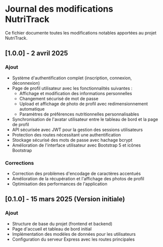 # Journal des modifications NutriTrack

Ce fichier documente toutes les modifications notables apportées au projet NutriTrack.

## [1.0.0] - 2 avril 2025

### Ajout
- Système d'authentification complet (inscription, connexion, déconnexion)
- Page de profil utilisateur avec les fonctionnalités suivantes :
  - Affichage et modification des informations personnelles
  - Changement sécurisé de mot de passe
  - Upload et affichage de photo de profil avec redimensionnement automatique
  - Paramètres de préférences nutritionnelles personnalisables
- Synchronisation de l'avatar utilisateur entre le tableau de bord et la page de profil
- API sécurisée avec JWT pour la gestion des sessions utilisateurs
- Protection des routes nécessitant une authentification
- Stockage sécurisé des mots de passe avec hachage bcrypt
- Amélioration de l'interface utilisateur avec Bootstrap 5 et icônes Bootstrap

### Corrections
- Correction des problèmes d'encodage de caractères accentués
- Amélioration de la récupération et l'affichage des photos de profil
- Optimisation des performances de l'application

## [0.1.0] - 15 mars 2025 (Version initiale)

### Ajout
- Structure de base du projet (frontend et backend)
- Page d'accueil et tableau de bord initial
- Implémentation des modèles de données pour les utilisateurs
- Configuration du serveur Express avec les routes principales

